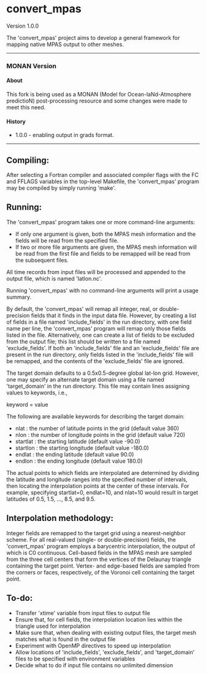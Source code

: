 convert_mpas
============

Version 1.0.0

The 'convert_mpas' project aims to develop a general framework for mapping 
native MPAS output to other meshes.

---
### MONAN Version

#### About

This fork is being used as a MONAN (Model for Ocean-laNd-Atmosphere predictioN) post-processing resource and some changes were made to meet this need.

#### History

- 1.0.0 - enabling output in grads format.
---

## Compiling:

After selecting a Fortran compiler and associated compiler flags with the FC and FFLAGS
variables in the top-level Makefile, the 'convert_mpas' program may be compiled by 
simply running 'make'.


## Running:

The 'convert_mpas' program takes one or more command-line arguments:
- If only one argument is given, both the MPAS mesh information and 
  the fields will be read from the specified file.
- If two or more file arguments are given, the MPAS mesh information will 
  be read from the first file and fields to be remapped will be read from
  the subsequent files.

All time records from input files will be processed and appended to the output 
file, which is named 'latlon.nc'.

Running 'convert_mpas' with no command-line arguments will print a usage summary.

By default, the 'convert_mpas' will remap all integer, real, or double-precision
fields that it finds in the input data file. However, by creating a list of
fields in a file named 'include_fields' in the run directory, with one field name 
per line, the 'convert_mpas' program will remap only those fields listed in 
the file. Alternatively, one can create a list of fields to be excluded from 
the output file; this list should be written to a file named 'exclude_fields'.
If both an 'include_fields' file and an 'exclude_fields' file are present in 
the run directory, only fields listed in the 'include_fields' file will be 
remapped, and the contents of the 'exclude_fields' file are ignored.

The target domain defaults to a 0.5x0.5-degree global lat-lon grid. However, one
may specify an alternate target domain using a file named 'target_domain' in 
the run directory. This file may contain lines assigning values to keywords, i.e.,

keyword = value

The following are available keywords for describing the target domain:
 - nlat : the number of latitude points in the grid (default value 360)
 - nlon : the number of longitude points in the grid (default value 720)
 - startlat : the starting latitude (default value -90.0)
 - startlon : the starting longitude (default value -180.0)
 - endlat : the ending latitude (default value 90.0)
 - endlon : the ending longitude (default value 180.0)

The actual points to which fields are interpolated are determined by dividing
the latitude and longitude ranges into the specified number of intervals, then
locating the interpolation points at the center of these intervals. For example,
specifying startlat=0, endlat=10, and nlat=10 would result in target latitudes
of 0.5, 1.5, ..., 8.5, and 9.5.

## Interpolation methodology:

Integer fields are remapped to the target grid using a nearest-neighbor scheme.
For all real-valued (single- or double-precision) fields, the 'convert_mpas' program
employs a barycentric interpolation, the output of which is C0 continuous. Cell-based
fields in the MPAS mesh are sampled from the three cell centers that form the vertices
of the Delaunay triangle containing the target point. Vertex- and edge-based fields
are sampled from the corners or faces, respectively, of the Voronoi cell containing
the target point.

## To-do:
- Transfer 'xtime' variable from input files to output file
- Ensure that, for cell fields, the interpolation location lies within the triangle 
  used for interpolation
- Make sure that, when dealing with existing output files, the target mesh matches
  what is found in the output file
- Experiment with OpenMP directives to speed up interpolation
- Allow locations of 'include_fields', 'exclude_fields', and 'target_domain' files
  to be specified with environment variables
- Decide what to do if input file contains no unlimited dimension

